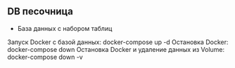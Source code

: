 ## DB песочница 
* База данных c набором таблиц

Запуск Docker c базой данных: docker-compose up -d
Остановка Docker: docker-compose down
Остановка Docker и удаление данных из Volume: docker-compose down -v 